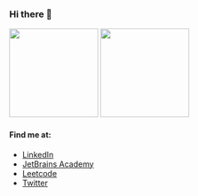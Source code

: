 ### Hi there 👋
 <div>
  <img height="160em" src="https://github-readme-stats.vercel.app/api?username=DeltaAlchemist&show_icons=true&theme=tokyonight&include_all_commits=true&count_private=true"/>
  <img height="160em" src="https://github-readme-stats.vercel.app/api/top-langs/?username=DeltaAlchemist&layout=compact&langs_count=7&hide=html&hide=css&theme=tokyonight"/>
  </a>
</div>

#### Find me at:
* [LinkedIn](https://www.linkedin.com/in/henriquebcampos/)
* [JetBrains Academy](https://hyperskill.org/profile/99042142)
* [Leetcode](https://leetcode.com/delta_alchemist/)
* [Twitter](https://twitter.com/DeltaAlchemist)
<!--
**DeltaAlchemist/DeltaAlchemist** is a ✨ _special_ ✨ repository because its `README.md` (this file) appears on your GitHub profile.

Here are some ideas to get you started:

- 🔭 I’m currently working on ...
- 🌱 I’m currently learning ...
- 👯 I’m looking to collaborate on ...
- 🤔 I’m looking for help with ...
- 💬 Ask me about ...
- 📫 How to reach me: ...
- 😄 Pronouns: ...
- ⚡ Fun fact: ...
-->
